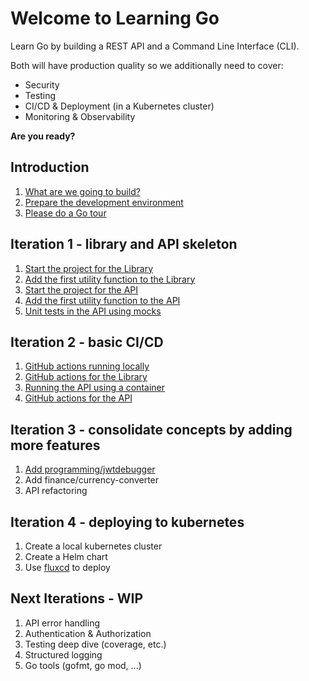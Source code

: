 # Welcome to Learning Go

Learn Go by building a REST API and a Command Line Interface (CLI).

Both will have production quality so we additionally need to cover:
* Security
* Testing
* CI/CD & Deployment (in a Kubernetes cluster)
* Monitoring & Observability

__Are you ready?__

## Introduction

1. [What are we going to build?](intro-what-are-we-going-to-build.md)
1. [Prepare the development environment](intro-prepare-dev-env.md)
1. [Please do a Go tour](intro-go-tour.md)

## Iteration 1 - library and API skeleton

1. [Start the project for the Library](it1-lib-start-the-project.md)
1. [Add the first utility function to the Library](it1-lib-add-first-utility-function.md)
1. [Start the project for the API](it1-api-start-the-project.md)
1. [Add the first utility function to the API](it1-api-add-first-utility-function.md)
1. [Unit tests in the API using mocks](it1-api-unit-tests-with-mocks.md)

## Iteration 2 - basic CI/CD
1. [GitHub actions running locally](it2-github-action-running-locally.md)
1. [GitHub actions for the Library](it2-github-actions-for-the-library.md)
1. [Running the API using a container](it2-run-api-using-container.md)
1. [GitHub actions for the API](it2-github-action-for-the-api.md)

## Iteration 3 - consolidate concepts by adding more features
1. [Add programming/jwtdebugger](it3-add-programming-jwt-debugger.md)
1. Add finance/currency-converter
1. API refactoring

## Iteration 4 - deploying to kubernetes
1. Create a local kubernetes cluster
1. Create a Helm chart
1. Use [fluxcd](https://fluxcd.io) to deploy

## Next Iterations - WIP
1. API error handling
1. Authentication & Authorization
1. Testing deep dive (coverage, etc.)
1. Structured logging
1. Go tools (gofmt, go mod, ...)